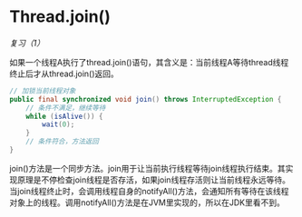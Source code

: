 # Thread.join()

*复习（1）*

如果一个线程A执行了thread.join()语句，其含义是：当前线程A等待thread线程终止后才从thread.join()返回。

```Java
// 加锁当前线程对象
public final synchronized void join() throws InterruptedException {
    // 条件不满足，继续等待
    while (isAlive()) {
        wait(0);
    }
    // 条件符合，方法返回
}
```

join()方法是一个同步方法。join用于让当前执行线程等待join线程执行结束。其实现原理是不停检查join线程是否存活，如果join线程存活则让当前线程永远等待。当join线程终止时，会调用线程自身的notifyAll()方法，会通知所有等待在该线程对象上的线程。调用notifyAll()方法是在JVM里实现的，所以在JDK里看不到。

